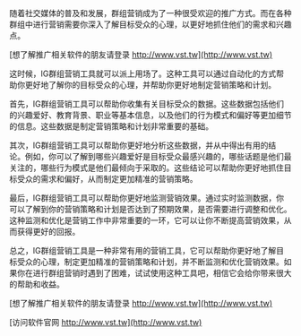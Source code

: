 随着社交媒体的普及和发展，群组营销成为了一种很受欢迎的推广方式。而在各种群组中进行营销需要你深入了解目标受众的心理，以更好地抓住他们的需求和兴趣点。

[想了解推广相关软件的朋友请登录 http://www.vst.tw](http://www.vst.tw)

这时候，IG群组营销工具就可以派上用场了。这种工具可以通过自动化的方式帮助你更好地了解你的目标受众的心理，并帮助你更好地制定营销策略和计划。

首先，IG群组营销工具可以帮助你收集有关目标受众的数据。这些数据包括他们的兴趣爱好、教育背景、职业等基本信息，以及他们的行为模式和偏好等更加细节的信息。这些数据是制定营销策略和计划非常重要的基础。

其次，IG群组营销工具可以帮助你更好地分析这些数据，并从中得出有用的结论。例如，你可以了解到哪些兴趣爱好是目标受众最感兴趣的，哪些话题是他们最关注的，哪些行为模式是他们最倾向于采取的。这些结论可以帮助你更好地抓住目标受众的需求和偏好，从而制定更加精准的营销策略。

最后，IG群组营销工具可以帮助你更好地监测营销效果。通过实时监测数据，你可以了解到你的营销策略和计划是否达到了预期效果，是否需要进行调整和优化。这种监测和优化是营销工作中非常重要的一环，它可以让你不断提高营销效果，从而获得更好的回报。

总之，IG群组营销工具是一种非常有用的营销工具，它可以帮助你更好地了解目标受众的心理，制定更加精准的营销策略和计划，并不断监测和优化营销效果。如果你在进行群组营销时遇到了困难，试试使用这种工具吧，相信它会给你带来很大的帮助和收益。

[想了解推广相关软件的朋友请登录 http://www.vst.tw](http://www.vst.tw)


[访问软件官网 http://www.vst.tw](http://www.vst.tw)
